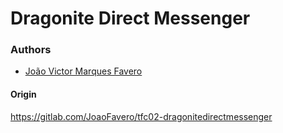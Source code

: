# Dragonite Direct Messenger


### Authors
- [João Victor Marques Favero](https://github.com/jaofavero)

#### Origin
  https://gitlab.com/JoaoFavero/tfc02-dragonitedirectmessenger
